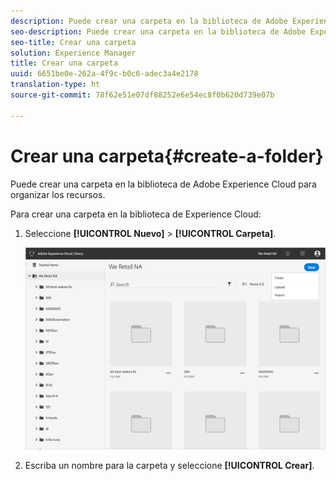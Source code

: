 ```yaml
---
description: Puede crear una carpeta en la biblioteca de Adobe Experience Cloud para organizar los recursos.
seo-description: Puede crear una carpeta en la biblioteca de Adobe Experience Cloud para organizar los recursos.
seo-title: Crear una carpeta
solution: Experience Manager
title: Crear una carpeta
uuid: 6651be0e-262a-4f9c-b0c6-adec3a4e2178
translation-type: ht
source-git-commit: 78f62e51e07df88252e6e54ec8f0b620d739e07b

---
```



# Crear una carpeta{#create-a-folder}

Puede crear una carpeta en la biblioteca de Adobe Experience Cloud para organizar los recursos.

Para crear una carpeta en la biblioteca de Experience Cloud:

1. Seleccione **[!UICONTROL Nuevo]** &gt; **[!UICONTROL Carpeta]**.

   ![](assets/library_new_folder_upload.png)

1. Escriba un nombre para la carpeta y seleccione **[!UICONTROL Crear]**.

